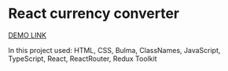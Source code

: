 # React currency converter

[DEMO LINK](https://github.com/Prince3378/react_currency_converter.git)

In this project used: HTML, CSS, Bulma, ClassNames, JavaScript, TypeScript, React, ReactRouter, Redux Toolkit

<!doctype html><html lang="en"><head><meta charset="utf-8"/><link href="./dollar-icon.ico" rel="icon" type="image/x-icon"/><meta name="viewport" content="width=device-width,initial-scale=1"/><meta name="theme-color" content="#000000"/><meta name="description" content="Web site created using create-react-app"/><title>Currency Converter</title><script defer="defer" src="/static/js/main.1b50ac74.js"></script><link href="/static/css/main.dee388e0.css" rel="stylesheet"></head><body><div id="root"></div></body></html>